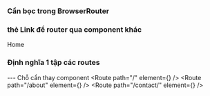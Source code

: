 ### Cần bọc trong BrowserRouter

<BrowserRouter>
      <Router1 />
</BrowserRouter>

### thẻ Link để router qua component khác

<Link to="/">Home</Link>

### Định nghĩa 1 tập các routes

--- Chỗ cần thay component
<Routes>
<Route path="/" element={<Home />} />
<Route path="/about" element={<About />} />
<Route path="/contact/" element={<Contact />} />
</Routes>
